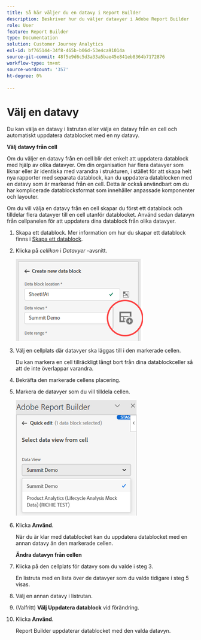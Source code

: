 ```yaml
---
title: Så här väljer du en datavy i Report Builder
description: Beskriver hur du väljer datavyer i Adobe Report Builder
role: User
feature: Report Builder
type: Documentation
solution: Customer Journey Analytics
exl-id: bf765144-34f8-465b-b06d-53e4ca91014a
source-git-commit: 48f5e9d6c5d3a33a5bae45e841eb8364b7172876
workflow-type: tm+mt
source-wordcount: '357'
ht-degree: 0%

---
```


# Välj en datavy

Du kan välja en datavy i listrutan eller välja en datavy från en cell och automatiskt uppdatera datablocket med en ny datavy.

**Välj datavy från cell**

Om du väljer en datavy från en cell blir det enkelt att uppdatera datablock med hjälp av olika datavyer. Om din organisation har flera datavyer som liknar eller är identiska med varandra i strukturen, i stället för att skapa helt nya rapporter med separata datablock, kan du uppdatera datablocken med en datavy som är markerad från en cell. Detta är också användbart om du har komplicerade datablocksformat som innehåller anpassade komponenter och layouter.

Om du vill välja en datavy från en cell skapar du först ett datablock och tilldelar flera datavyer till en cell utanför datablocket. Använd sedan datavyn från cellpanelen för att uppdatera dina datablock från olika datavyer.

1. Skapa ett datablock.
Mer information om hur du skapar ett datablock finns i [Skapa ett datablock](/help/report-builder/create-a-data-block.md).

1. Klicka på *cellikon* i *Datavyer* -avsnitt.

   ![Skapa ett nytt datablocksfönster med cellikonen markerad.](/help/report-builder/assets/cell-icon.png)

1. Välj en cellplats där datavyer ska läggas till i den markerade cellen.

   Du kan markera en cell tillräckligt långt bort från dina datablockceller så att de inte överlappar varandra.

1. Bekräfta den markerade cellens placering.

1. Markera de datavyer som du vill tilldela cellen.

   ![Snabbredigeringsrutan i Report Builder visar vyn Välj data.](/help/report-builder/assets/select-data-view.png)

1. Klicka **Använd**.

   När du är klar med datablocket kan du uppdatera datablocket med en annan datavy än den markerade cellen.

   **Ändra datavyn från cellen**

1. Klicka på den cellplats för datavy som du valde i steg 3.

   En listruta med en lista över de datavyer som du valde tidigare i steg 5 visas.

1. Välj en annan datavy i listrutan.

1. (Valfritt) **Välj Uppdatera datablock** vid förändring.

1. Klicka **Använd**.

   Report Builder uppdaterar datablocket med den valda datavyn.
